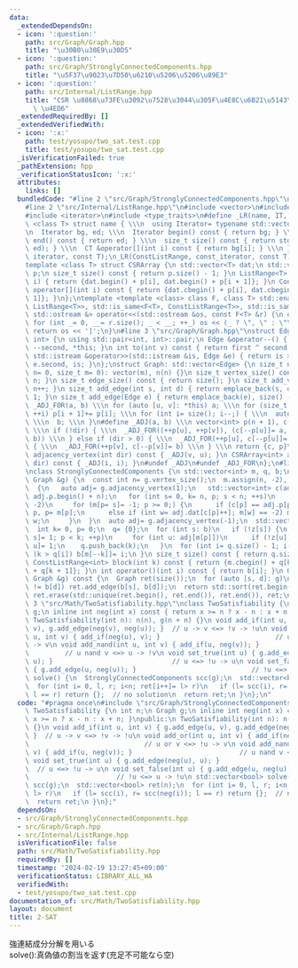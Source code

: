 ```yaml
---
data:
  _extendedDependsOn:
  - icon: ':question:'
    path: src/Graph/Graph.hpp
    title: "\u30B0\u30E9\u30D5"
  - icon: ':question:'
    path: src/Graph/StronglyConnectedComponents.hpp
    title: "\u5F37\u9023\u7D50\u6210\u5206\u5206\u89E3"
  - icon: ':question:'
    path: src/Internal/ListRange.hpp
    title: "CSR \u8868\u73FE\u3092\u7528\u3044\u305F\u4E8C\u6B21\u5143\u914D\u5217\
      \ \u4ED6"
  _extendedRequiredBy: []
  _extendedVerifiedWith:
  - icon: ':x:'
    path: test/yosupo/two_sat.test.cpp
    title: test/yosupo/two_sat.test.cpp
  _isVerificationFailed: true
  _pathExtension: hpp
  _verificationStatusIcon: ':x:'
  attributes:
    links: []
  bundledCode: "#line 2 \"src/Graph/StronglyConnectedComponents.hpp\"\n#include <algorithm>\n\
    #line 2 \"src/Internal/ListRange.hpp\"\n#include <vector>\n#include <iostream>\n\
    #include <iterator>\n#include <type_traits>\n#define _LR(name, IT, CT) \\\n template\
    \ <class T> struct name { \\\n  using Iterator= typename std::vector<T>::IT; \\\
    \n  Iterator bg, ed; \\\n  Iterator begin() const { return bg; } \\\n  Iterator\
    \ end() const { return ed; } \\\n  size_t size() const { return std::distance(bg,\
    \ ed); } \\\n  CT &operator[](int i) const { return bg[i]; } \\\n }\n_LR(ListRange,\
    \ iterator, const T);\n_LR(ConstListRange, const_iterator, const T);\n#undef _LR\n\
    template <class T> struct CSRArray {\n std::vector<T> dat;\n std::vector<int>\
    \ p;\n size_t size() const { return p.size() - 1; }\n ListRange<T> operator[](int\
    \ i) { return {dat.begin() + p[i], dat.begin() + p[i + 1]}; }\n ConstListRange<T>\
    \ operator[](int i) const { return {dat.cbegin() + p[i], dat.cbegin() + p[i +\
    \ 1]}; }\n};\ntemplate <template <class> class F, class T> std::enable_if_t<std::disjunction_v<std::is_same<F<T>,\
    \ ListRange<T>>, std::is_same<F<T>, ConstListRange<T>>, std::is_same<F<T>, CSRArray<T>>>,\
    \ std::ostream &> operator<<(std::ostream &os, const F<T> &r) {\n os << '[';\n\
    \ for (int _= 0, __= r.size(); _ < __; ++_) os << (_ ? \", \" : \"\") << r[_];\n\
    \ return os << ']';\n}\n#line 3 \"src/Graph/Graph.hpp\"\nstruct Edge: std::pair<int,\
    \ int> {\n using std::pair<int, int>::pair;\n Edge &operator--() { return --first,\
    \ --second, *this; }\n int to(int v) const { return first ^ second ^ v; }\n friend\
    \ std::istream &operator>>(std::istream &is, Edge &e) { return is >> e.first >>\
    \ e.second, is; }\n};\nstruct Graph: std::vector<Edge> {\n size_t n;\n Graph(size_t\
    \ n= 0, size_t m= 0): vector(m), n(n) {}\n size_t vertex_size() const { return\
    \ n; }\n size_t edge_size() const { return size(); }\n size_t add_vertex() { return\
    \ n++; }\n size_t add_edge(int s, int d) { return emplace_back(s, d), size() -\
    \ 1; }\n size_t add_edge(Edge e) { return emplace_back(e), size() - 1; }\n#define\
    \ _ADJ_FOR(a, b) \\\n for (auto [u, v]: *this) a; \\\n for (size_t i= 0; i < n;\
    \ ++i) p[i + 1]+= p[i]; \\\n for (int i= size(); i--;) { \\\n  auto [u, v]= (*this)[i];\
    \ \\\n  b; \\\n }\n#define _ADJ(a, b) \\\n vector<int> p(n + 1), c(size() << !dir);\
    \ \\\n if (!dir) { \\\n  _ADJ_FOR((++p[u], ++p[v]), (c[--p[u]]= a, c[--p[v]]=\
    \ b)) \\\n } else if (dir > 0) { \\\n  _ADJ_FOR(++p[u], c[--p[u]]= a) \\\n } else\
    \ { \\\n  _ADJ_FOR(++p[v], c[--p[v]]= b) \\\n } \\\n return {c, p}\n CSRArray<int>\
    \ adjacency_vertex(int dir) const { _ADJ(v, u); }\n CSRArray<int> adjacency_edge(int\
    \ dir) const { _ADJ(i, i); }\n#undef _ADJ\n#undef _ADJ_FOR\n};\n#line 4 \"src/Graph/StronglyConnectedComponents.hpp\"\
    \nclass StronglyConnectedComponents {\n std::vector<int> m, q, b;\npublic:\n StronglyConnectedComponents(const\
    \ Graph &g) {\n  const int n= g.vertex_size();\n  m.assign(n, -2), b.resize(n);\n\
    \  {\n   auto adj= g.adjacency_vertex(1);\n   std::vector<int> c(adj.p.begin(),\
    \ adj.p.begin() + n);\n   for (int s= 0, k= n, p; s < n; ++s)\n    if (m[s] ==\
    \ -2)\n     for (m[p= s]= -1; p >= 0;) {\n      if (c[p] == adj.p[p + 1]) b[--k]=\
    \ p, p= m[p];\n      else if (int w= adj.dat[c[p]++]; m[w] == -2) m[w]= p, p=\
    \ w;\n     }\n  }\n  auto adj= g.adjacency_vertex(-1);\n  std::vector<char> z(n);\n\
    \  int k= 0, p= 0;\n  q= {0};\n  for (int s: b)\n   if (!z[s]) {\n    for (z[m[k++]=\
    \ s]= 1; p < k; ++p)\n     for (int u: adj[m[p]])\n      if (!z[u]) z[m[k++]=\
    \ u]= 1;\n    q.push_back(k);\n   }\n  for (int i= q.size() - 1; i--;)\n   while\
    \ (k > q[i]) b[m[--k]]= i;\n }\n size_t size() const { return q.size() - 1; }\n\
    \ ConstListRange<int> block(int k) const { return {m.cbegin() + q[k], m.cbegin()\
    \ + q[k + 1]}; }\n int operator()(int i) const { return b[i]; }\n Graph dag(const\
    \ Graph &g) const {\n  Graph ret(size());\n  for (auto [s, d]: g)\n   if (b[s]\
    \ != b[d]) ret.add_edge(b[s], b[d]);\n  return std::sort(ret.begin(), ret.end()),\
    \ ret.erase(std::unique(ret.begin(), ret.end()), ret.end()), ret;\n }\n};\n#line\
    \ 3 \"src/Math/TwoSatisfiability.hpp\"\nclass TwoSatisfiability {\n int n;\n Graph\
    \ g;\n inline int neg(int x) const { return x >= n ? x - n : x + n; }\npublic:\n\
    \ TwoSatisfiability(int n): n(n), g(n + n) {}\n void add_if(int u, int v) { g.add_edge(u,\
    \ v), g.add_edge(neg(v), neg(u)); }  // u -> v <=> !v -> !u\n void add_or(int\
    \ u, int v) { add_if(neg(u), v); }                             // u or v <=> !u\
    \ -> v\n void add_nand(int u, int v) { add_if(u, neg(v)); }                  \
    \         // u nand v <=> u -> !v\n void set_true(int u) { g.add_edge(neg(u),\
    \ u); }                              // u <=> !u -> u\n void set_false(int u)\
    \ { g.add_edge(u, neg(u)); }                             // !u <=> u -> !u\n std::vector<bool>\
    \ solve() {\n  StronglyConnectedComponents scc(g);\n  std::vector<bool> ret(n);\n\
    \  for (int i= 0, l, r; i<n; ret[i++]= l> r)\n   if (l= scc(i), r= scc(neg(i));\
    \ l == r) return {};  // no solution\n  return ret;\n }\n};\n"
  code: "#pragma once\n#include \"src/Graph/StronglyConnectedComponents.hpp\"\nclass\
    \ TwoSatisfiability {\n int n;\n Graph g;\n inline int neg(int x) const { return\
    \ x >= n ? x - n : x + n; }\npublic:\n TwoSatisfiability(int n): n(n), g(n + n)\
    \ {}\n void add_if(int u, int v) { g.add_edge(u, v), g.add_edge(neg(v), neg(u));\
    \ }  // u -> v <=> !v -> !u\n void add_or(int u, int v) { add_if(neg(u), v); }\
    \                             // u or v <=> !u -> v\n void add_nand(int u, int\
    \ v) { add_if(u, neg(v)); }                           // u nand v <=> u -> !v\n\
    \ void set_true(int u) { g.add_edge(neg(u), u); }                            \
    \  // u <=> !u -> u\n void set_false(int u) { g.add_edge(u, neg(u)); }       \
    \                      // !u <=> u -> !u\n std::vector<bool> solve() {\n  StronglyConnectedComponents\
    \ scc(g);\n  std::vector<bool> ret(n);\n  for (int i= 0, l, r; i<n; ret[i++]=\
    \ l> r)\n   if (l= scc(i), r= scc(neg(i)); l == r) return {};  // no solution\n\
    \  return ret;\n }\n};"
  dependsOn:
  - src/Graph/StronglyConnectedComponents.hpp
  - src/Graph/Graph.hpp
  - src/Internal/ListRange.hpp
  isVerificationFile: false
  path: src/Math/TwoSatisfiability.hpp
  requiredBy: []
  timestamp: '2024-02-19 13:27:45+09:00'
  verificationStatus: LIBRARY_ALL_WA
  verifiedWith:
  - test/yosupo/two_sat.test.cpp
documentation_of: src/Math/TwoSatisfiability.hpp
layout: document
title: 2-SAT
---
```

強連結成分分解を用いる \
solve():真偽値の割当を返す(充足不可能なら空)